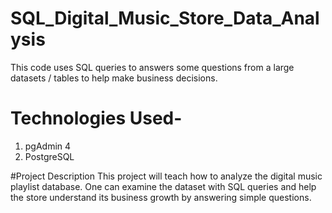 # SQL_Digital_Music_Store_Data_Analysis

This code uses SQL queries to answers some questions from a large datasets / tables to help make business decisions.

# Technologies Used-
1. pgAdmin 4
2. PostgreSQL

#Project Description
This project will teach how to analyze the digital music playlist database. One can examine the dataset with SQL queries and help the store understand its business growth by answering simple questions.

